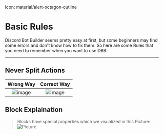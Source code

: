icon: material/alert-octagon-outline

# Basic Rules

Discord Bot Builder seems pretty easy at first, but some beginners may find some errors and don't know how to fix them.
So here are some Rules that you need to remember when you want to use DBB.

---

## Never Split Actions
> 
| Wrong Way                                                                                                           | Correct Way                                                                                                           |
| :---------------------------------------------------------------------------------------------------------------------: | :-----------------------------------------------------------------------------------------------------------------------: |
| ![image](https://media.discordapp.net/attachments/1171530755738964008/1171604425849180210/Bad_Bad_Action_Nodes.png) | ![image](https://media.discordapp.net/attachments/1171530755738964008/1171604426184732712/Good_Good_Action_Nodes.png) |

## Block Explaination

> Blocks have special properties which we visualized in this Picture:
![Picture](https://media.discordapp.net/attachments/582167093705834507/1174418333215510528/BlocksGuide.png)